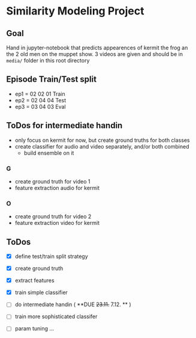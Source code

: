 # Similarity Modeling Project
## Goal
Hand in jupyter-notebook that predicts appearences of kermit the frog an the 2 old men on the muppet show. 3 videos are given and should be in `media/` folder in this root directory

## Episode Train/Test split
- ep1 = 02 02 01 Train
- ep2 = 02 04 04 Test
- ep3 = 03 04 03 Eval

## ToDos for intermediate handin
- only focus on kermit for now, but create ground truths for both classes 
- create classifier for audio and video separately, and/or both combined
    - build ensemble on it
### G
- create ground truth for video 1
- feature extraction audio for kermit
### O
- create ground truth for video 2
- feature extraction video for kermit


## ToDos
- [x] define test/train split strategy
- [x] create ground truth
- [x] extract features 
- [x] train simple classifier
- [ ] do intermediate handin ( **DUE ~~23.11.~~ 7.12. ** )
- [ ] train more sophisticated classifer
- [ ] param tuning ...

